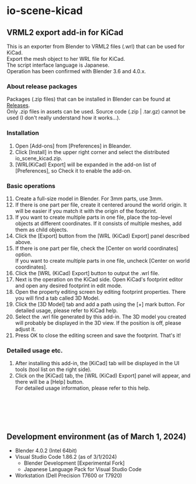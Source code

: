 # io-scene-kicad

## VRML2 export add-in for KiCad

This is an exporter from Blender to VRML2 files (.wrl) that can be used for KiCad. <br>
Export the mesh object to her WRL file for KiCad. <br>
The script interface language is Japanese.<br>
Operation has been confirmed with Blender 3.6 and 4.0.x.

### About release packages

Packages (.zip files) that can be installed in Blender can be found at [Releases](https://github.com/maznobu/io-scene-kicad/releases). <br>
Only .zip files in assets can be used. Source code (.zip | .tar.gz) cannot be used (I don't really understand how it works...).

### Installation

1. Open [Add-ons] from [Preferences] in Bleander.
2. Click [Install] in the upper right corner and select the distributed io_scene_kicad.zip.
3. [WRL(KiCad) Export] will be expanded in the add-on list of [Preferences], so
   Check it to enable the add-on.

### Basic operations

11. Create a full-size model in Blender. For 3mm parts, use 3mm.
12. If there is one part per file, create it centered around the world origin. It will be easier if you match it with the origin of the footprint.
13. If you want to create multiple parts in one file, place the top-level objects at different coordinates. If it consists of multiple meshes, add them as child objects.
14. Click the [Export] button from the [WRL (KiCad) Export] panel described above.
15. If there is one part per file, check the [Center on world coordinates] option. <br>
    If you want to create multiple parts in one file, uncheck [Center on world coordinates].
16. Click the [WRL (KiCad) Export] button to output the .wrl file.
17. Next is the operation on the KiCad side. Open KiCad's footprint editor and open any desired footprint in edit mode.
18. Open the property editing screen by editing footprint properties. There you will find a tab called 3D Model.
19. Click the [3D Model] tab and add a path using the [+] mark button. For detailed usage, please refer to KiCad help.
20. Select the .wrl file generated by this add-in. The 3D model you created will probably be displayed in the 3D view. If the position is off, please adjust it.
21. Press OK to close the editing screen and save the footprint. That's it!
</details>

### Detailed usage etc.

1. After installing this add-in, the [KiCad] tab will be displayed in the UI tools (tool list on the right side).
2. Click on the [KiCad] tab, the [WRL (KiCad) Export] panel will appear, and there will be a [Help] button. <br>
   For detailed usage information, please refer to this help.

<br>
<br>
<br>
<br>

## Development environment (as of March 1, 2024)

- Blender 4.0.2 (Intel 64bit)
- Visual Studio Code 1.86.2 (as of 3/1/2024)
  - Blender Development [Experimental Fork]
  - Japanese Language Pack for Visual Studio Code
- Workstation (Dell Precision T7600 or T7920)
